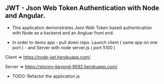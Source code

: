 ## JWT - Json Web Token Authentication with Node and Angular.

* This application demonstrates Json Web Token based authentication with Node as a backend and an Angluar front end.

* In order to demo app - pull down repo. Launch client ( same app on one port ) - and Server with node server.js ( port 5100 )

Client => https://node-jwt.herokuapp.com/

Server => https://stormy-beyond-9592.herokuapp.com/

* TODO:
  Refactor the application.js